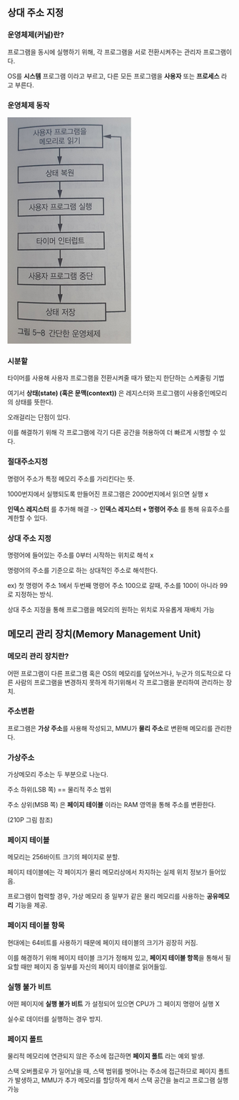 ## 상대  주소 지정

### 운영체제(커널)란?

프로그램을 동시에 실행하기 위해, 각 프로그램을 서로 전환시켜주는 관리자 프로그램이다.

OS를 **시스템** 프로그램 이라고 부르고, 다른 모든 프로그램을 **사용자** 또는 **프로세스** 라고 부른다.



### 운영체제 동작

![image-20211110212830032](상대주소지정_김두회.assets/image-20211110212830032.png)

### 시분할

타이머를 사용해 사용자 프로그램을 전환시켜줄 때가 됐는지 한단하는 스케줄링 기법

여기서 **상태(state) (혹은 문맥(context))** 은 레지스터와 프로그램이 사용중인메모리의 상태를 뜻한다.

오래걸리는 단점이 있다. 

이를 해결하기 위해 각 프로그램에 각기 다른 공간을 허용하여 더 빠르게 시행할 수 있다.



### 절대주소지정

명령어 주소가 특정 메모리 주소를 가리킨다는 뜻.

1000번지에서 실행되도록 만들어진 프로그램은 2000번지에서 읽으면 실행 x

**인덱스 레지스터** 를 추가해 해결 -> **인덱스 레지스터 + 명령어 주소** 를 통해 유효주소를 계한할 수 있다.



### 상대 주소 지정

명령어에 들어있는 주소를 0부터 시작하는 위치로 해석 x 

명령어의 주소를 기준으로 하는 상대적인 주소로 해석한다.

ex) 첫 명령어 주소 1에서 두번째 명령어 주소 100으로 갈때, 주소를 100이 아니라 99로 지정하는 방식.

상대 주소 지정을 통해 프로그램을 메모리의 원하는 위치로 자유롭게 재배치 가능



## 메모리 관리 장치(Memory Management Unit)

### 메모리 관리 장치란?

어떤 프로그램이 다른 프로그램 혹은 OS의 메모리를 덮어쓰거나, 누군가 의도적으로 다른 사람의 프로그램을 변경하지 못하게 하기위해서 각 프로그램을 분리하여 관리하는 장치.



### 주소변환

프로그램은 **가상 주소**를 사용해 작성되고, MMU가 **물리 주소**로 변환해 메모리를 관리한다. 



### 가상주소

가상메모리 주소는 두 부분으로 나눈다.

주소 하위(LSB 쪽) == 물리적 주소 범위

주소 상위(MSB 쪽) 은 **페이지 테이블** 이라는 RAM 영역을 통해 주소를 변환한다.

(210P 그림 참조)



### 페이지 테이블

메모리는 256바이트 크기의 페이지로 분할. 

페이지 테이블에는 각 페이지가 물리 메모리상에서 차지하는 실제 위치 정보가 들어있음. 

프로그램이 협력할 경우, 가상 메모리 중 일부가 같은 물리 메모리를 사용하는 **공유메모리** 기능을 제공.



### 페이지 테이블 항목

현대에는 64비트를 사용하기 때문에 페이지 테이블의 크기가 굉장히 커짐.

 이를 해경하기 위해 페이지 테이블 크기가 정해져 있고, **페이지 테이블 항목**을 통해서 필요할 때만 페이지 중 일부를 자신의 페이지 테이블로 읽어들임.



### 실행 불가 비트

어떤 페이지에 **실행 불가 비트** 가 설정되어 있으면 CPU가 그 페이지 명령어 실행 X

실수로 데이터를 실행하는 경우 방지.



### 페이지 폴트

물리적 메모리에 연관되지 않은 주소에 접근하면 **페이지 폴트** 라는 예외 발생.

스택 오버플로우 가 일어났을 때, 스택 범위를 벗어나는 주소에 접근하므로 페이지 폴트가 발생하고, MMU가 추가 메모리를 할당하게 해서 스택 공간을 늘리고 프로그램 실행 가능

